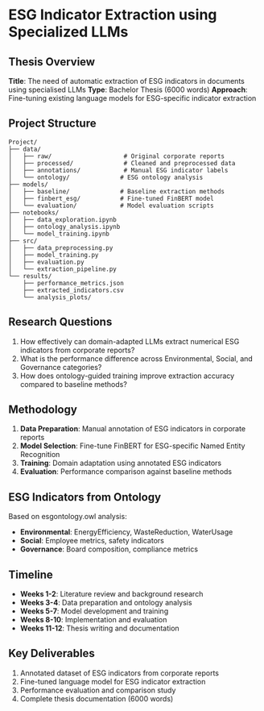 # ESG Indicator Extraction using Specialized LLMs

## Thesis Overview
**Title**: The need of automatic extraction of ESG indicators in documents using specialised LLMs
**Type**: Bachelor Thesis (6000 words)
**Approach**: Fine-tuning existing language models for ESG-specific indicator extraction

## Project Structure
```
Project/
├── data/
│   ├── raw/                    # Original corporate reports
│   ├── processed/              # Cleaned and preprocessed data
│   ├── annotations/            # Manual ESG indicator labels
│   └── ontology/              # ESG ontology analysis
├── models/
│   ├── baseline/              # Baseline extraction methods
│   ├── finbert_esg/           # Fine-tuned FinBERT model
│   └── evaluation/            # Model evaluation scripts
├── notebooks/
│   ├── data_exploration.ipynb
│   ├── ontology_analysis.ipynb
│   └── model_training.ipynb
├── src/
│   ├── data_preprocessing.py
│   ├── model_training.py
│   ├── evaluation.py
│   └── extraction_pipeline.py
└── results/
    ├── performance_metrics.json
    ├── extracted_indicators.csv
    └── analysis_plots/
```

## Research Questions
1. How effectively can domain-adapted LLMs extract numerical ESG indicators from corporate reports?
2. What is the performance difference across Environmental, Social, and Governance categories?
3. How does ontology-guided training improve extraction accuracy compared to baseline methods?

## Methodology
1. **Data Preparation**: Manual annotation of ESG indicators in corporate reports
2. **Model Selection**: Fine-tune FinBERT for ESG-specific Named Entity Recognition
3. **Training**: Domain adaptation using annotated ESG indicators
4. **Evaluation**: Performance comparison against baseline methods

## ESG Indicators from Ontology
Based on esgontology.owl analysis:
- **Environmental**: EnergyEfficiency, WasteReduction, WaterUsage
- **Social**: Employee metrics, safety indicators
- **Governance**: Board composition, compliance metrics

## Timeline
- **Weeks 1-2**: Literature review and background research
- **Weeks 3-4**: Data preparation and ontology analysis
- **Weeks 5-7**: Model development and training
- **Weeks 8-10**: Implementation and evaluation
- **Weeks 11-12**: Thesis writing and documentation

## Key Deliverables
1. Annotated dataset of ESG indicators from corporate reports
2. Fine-tuned language model for ESG indicator extraction
3. Performance evaluation and comparison study
4. Complete thesis documentation (6000 words)